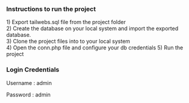 <h3>Instructions to run the project</h3>
1) Export tailwebs.sql file from the project folder<br>
2) Create the database on your local system and import the exported database.</br>
3) Clone the project files into to your local system</br>
4) Open the conn.php file and configure your db credentials
5) Run the project

<h3>Login Credentials</h3>
<p>Username : admin</p>
<p>Password : admin</p>
